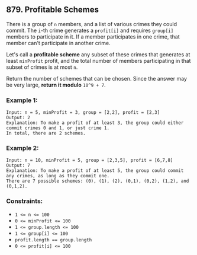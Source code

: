 ## 879. Profitable Schemes

There is a group of ```n``` members, and a list of various crimes they could commit. The ```i```-th crime generates a ```profit[i]``` and requires ```group[i]``` members to participate in it. If a member participates in one crime, that member can't participate in another crime.

Let's call a **profitable scheme** any subset of these crimes that generates at least ```minProfit``` profit, and the total number of members participating in that subset of crimes is at most ```n```.

Return the number of schemes that can be chosen. Since the answer may be very large, **return it modulo** ```10^9 + 7```.

### Example 1:
```
Input: n = 5, minProfit = 3, group = [2,2], profit = [2,3]
Output: 2
Explanation: To make a profit of at least 3, the group could either commit crimes 0 and 1, or just crime 1.
In total, there are 2 schemes.
```
### Example 2:
```
Input: n = 10, minProfit = 5, group = [2,3,5], profit = [6,7,8]
Output: 7
Explanation: To make a profit of at least 5, the group could commit any crimes, as long as they commit one.
There are 7 possible schemes: (0), (1), (2), (0,1), (0,2), (1,2), and (0,1,2).
```

### Constraints:

* ```1 <= n <= 100```
* ```0 <= minProfit <= 100```
* ```1 <= group.length <= 100```
* ```1 <= group[i] <= 100```
* ```profit.length == group.length```
* ```0 <= profit[i] <= 100```